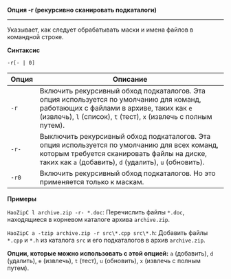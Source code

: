 ﻿

**Опция -r (рекурсивно сканировать подкаталоги)**

--------------------------------------------------------------------------------

Указывает, как следует обрабатывать маски и имена файлов в командной строке.

**Синтаксис**

`-r[- | 0]`

| Опция | Описание                                                                                                                                                                                                                                                                                               |
|---------|-------------------------------------------------------------------------------------------------------------------------------------------------------------------------------------------------------------------------------------------------------------------------------------------------|
| `-r`   | Включить рекурсивный обход подкаталогов. Эта опция используется по умолчанию для команд, работающих с файлами в архиве, таких как `e` (извлечь), `l` (список), `t` (тест), `x` (извлечь с полным путем).                                                                                                  |
| `-r-`  | Выключить рекурсивный обход подкаталогов. Эта опция используется по умолчанию для всех команд, которым требуется сканировать файлы на диске, таких как `a` (добавить), `d` (удалить), `u` (обновить).                                                                                               |
| `-r0` | Включить рекурсивный обход подкаталогов. Но это применяется только к маскам.                                                                                                                                                                                                                |

**Примеры**

`HaoZipC l archive.zip -r- *.doc`: Перечислить файлы `*.doc`, находящиеся в корневом каталоге архива `archive.zip`.

`HaoZipC a -tzip archive.zip -r src\*.cpp src\*.h`: Добавить файлы `*.cpp` и `*.h` из каталога `src` и его подкаталогов в архив `archive.zip`.

**Опции, которые можно использовать с этой опцией:** `a` (добавить), `d` (удалить), `e` (извлечь), `t` (тест), `u` (обновить), `x` (извлечь с полным путем).
